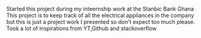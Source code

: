 Started this project during my inteernship work at the Stanbic Bank Ghana
This project is to keep track of all the electrical appliances in the company but this is just a project work I presented so don't expect too much please.
Took a lot of inspirations from YT,Github and stackoverflow
